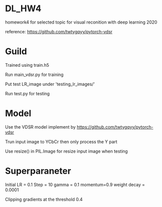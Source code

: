 # DL_HW4
homework4 for selected topic for visual reconition with deep learning 2020

reference: https://github.com/twtygqyy/pytorch-vdsr

# Guild
Trained using train.h5

Run main_vdsr.py for training


Put test LR_image under 'testing_lr_images/'

Run test.py for testing

# Model
Use the VDSR model implement by https://github.com/twtygqyy/pytorch-vdsr

Trun input image to YCbCr then only process the Y part

Use resize() in PIL.Image for resize input image when testing

# Superparaneter
Initial LR = 0.1
Step = 10
gamma = 0.1
momentum=0.9
weight decay = 0.0001

Clipping gradients at the threshold 0.4

